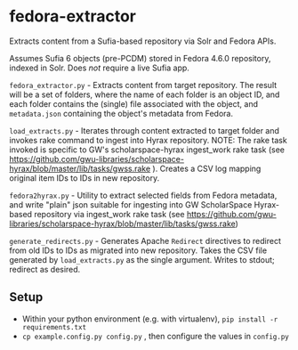 # fedora-extractor
Extracts content from a Sufia-based repository via Solr and Fedora APIs. 

Assumes Sufia 6 objects (pre-PCDM) stored in Fedora 4.6.0 repository, indexed in Solr.  Does *not* require a live Sufia app.

`fedora_extractor.py` - Extracts content from target repository.  The result will be a set of folders, where the name of each folder is an object ID, and each folder contains the (single) file associated with the object, and `metadata.json` containing the object's metadata from Fedora.

`load_extracts.py` - Iterates through content extracted to target folder and invokes rake command to ingest into Hyrax repository. NOTE: The rake task invoked is specific to GW's scholarspace-hyrax ingest_work rake task (see https://github.com/gwu-libraries/scholarspace-hyrax/blob/master/lib/tasks/gwss.rake ).  Creates a CSV log mapping original item IDs to IDs in new repository.

`fedora2hyrax.py` - Utility to extract selected fields from Fedora metadata, and write "plain" json suitable for ingesting into GW ScholarSpace Hyrax-based repository via ingest_work rake task (see https://github.com/gwu-libraries/scholarspace-hyrax/blob/master/lib/tasks/gwss.rake)

`generate_redirects.py` - Generates Apache `Redirect` directives to redirect from old IDs to IDs as migrated into new repository.  Takes the CSV file generated by `load_extracts.py` as the single argument.  Writes to stdout; redirect as desired.

## Setup

- Within your python environment (e.g. with virtualenv), `pip install -r requirements.txt`
- `cp example.config.py config.py` , then configure the values in `config.py`
